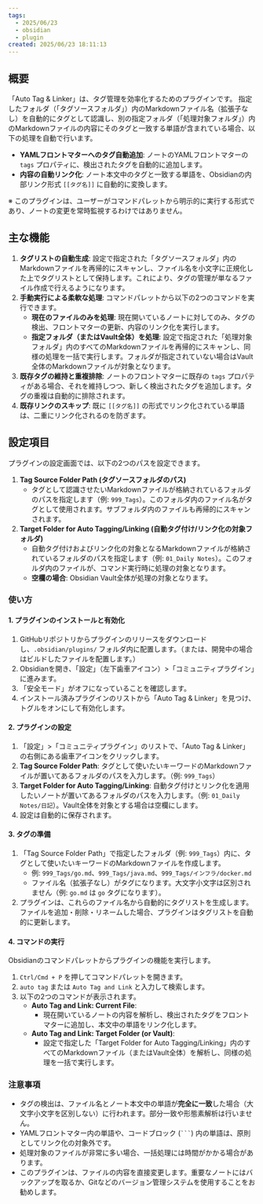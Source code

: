 ```yaml
---
tags:
  - 2025/06/23
  - obsidian
  - plugin
created: 2025/06/23 18:11:13
---
```

## 概要
「Auto Tag & Linker」は、タグ管理を効率化するためのプラグインです。
指定したフォルダ（「タグソースフォルダ」）内のMarkdownファイル名（拡張子なし）を自動的にタグとして認識し、別の指定フォルダ（「処理対象フォルダ」）内のMarkdownファイルの内容にそのタグと一致する単語が含まれている場合、以下の処理を自動で行います。

- **YAMLフロントマターへのタグ自動追加**: ノートのYAMLフロントマターの `tags` プロパティに、検出されたタグを自動的に追加します。
- **内容の自動リンク化**: ノート本文中のタグと一致する単語を、Obsidianの内部リンク形式 `[[タグ名]]` に自動的に変換します。

※ このプラグインは、ユーザーがコマンドパレットから明示的に実行する形式であり、ノートの変更を常時監視するわけではありません。

## 主な機能
1. **タグリストの自動生成**: 設定で指定された「タグソースフォルダ」内のMarkdownファイルを再帰的にスキャンし、ファイル名を小文字に正規化した上でタグリストとして保持します。これにより、タグの管理が単なるファイル作成で行えるようになります。
2. **手動実行による柔軟な処理**: コマンドパレットから以下の2つのコマンドを実行できます。
    - **現在のファイルのみを処理**: 現在開いているノートに対してのみ、タグの検出、フロントマターの更新、内容のリンク化を実行します。
    - **指定フォルダ（またはVault全体）を処理**: 設定で指定された「処理対象フォルダ」内のすべてのMarkdownファイルを再帰的にスキャンし、同様の処理を一括で実行します。フォルダが指定されていない場合はVault全体のMarkdownファイルが対象となります。
3. **既存タグの維持と重複排除**: ノートのフロントマターに既存の `tags` プロパティがある場合、それを維持しつつ、新しく検出されたタグを追加します。タグの重複は自動的に排除されます。
4. **既存リンクのスキップ**: 既に `[[タグ名]]` の形式でリンク化されている単語は、二重にリンク化されるのを防ぎます。

## 設定項目
プラグインの設定画面では、以下の2つのパスを設定できます。
1. **Tag Source Folder Path (タグソースフォルダのパス)**
    - タグとして認識させたいMarkdownファイルが格納されているフォルダのパスを指定します（例: `999_Tags`）。このフォルダ内のファイル名がタグとして使用されます。サブフォルダ内のファイルも再帰的にスキャンされます。
2. **Target Folder for Auto Tagging/Linking (自動タグ付け/リンク化の対象フォルダ)**
    - 自動タグ付けおよびリンク化の対象となるMarkdownファイルが格納されているフォルダのパスを指定します（例: `01_Daily Notes`）。このフォルダ内のファイルが、コマンド実行時に処理の対象となります。
    - **空欄の場合**: Obsidian Vault全体が処理の対象となります。

### 使い方
#### 1. プラグインのインストールと有効化
1. GitHubリポジトリからプラグインのリリースをダウンロードし、`.obsidian/plugins/` フォルダ内に配置します。（または、開発中の場合はビルドしたファイルを配置します。）
2. Obsidianを開き、「設定」（左下歯車アイコン）>「コミュニティプラグイン」に進みます。
3. 「安全モード」がオフになっていることを確認します。
4. インストール済みプラグインのリストから「Auto Tag & Linker」を見つけ、トグルをオンにして有効化します。

#### 2. プラグインの設定
1. 「設定」>「コミュニティプラグイン」のリストで、「Auto Tag & Linker」の右側にある歯車アイコンをクリックします。
2. **Tag Source Folder Path**: タグとして使いたいキーワードのMarkdownファイルが置いてあるフォルダのパスを入力します。（例: `999_Tags`）
3. **Target Folder for Auto Tagging/Linking**: 自動タグ付けとリンク化を適用したいノートが置いてあるフォルダのパスを入力します。（例: `01_Daily Notes/日記`）。Vault全体を対象とする場合は空欄にします。
4. 設定は自動的に保存されます。

#### 3. タグの準備
1. 「Tag Source Folder Path」で指定したフォルダ（例: `999_Tags`）内に、タグとして使いたいキーワードのMarkdownファイルを作成します。
    - 例: `999_Tags/go.md`、`999_Tags/java.md`、`999_Tags/インフラ/docker.md`
    - ファイル名（拡張子なし）がタグになります。大文字小文字は区別されません（例: `go.md` は `go` タグになります）。
2. プラグインは、これらのファイル名から自動的にタグリストを生成します。ファイルを追加・削除・リネームした場合、プラグインはタグリストを自動的に更新します。

#### 4. コマンドの実行
Obsidianのコマンドパレットからプラグインの機能を実行します。
1. `Ctrl/Cmd + P` を押してコマンドパレットを開きます。
2. `auto tag` または `Auto Tag and Link` と入力して検索します。
3. 以下の2つのコマンドが表示されます。
    - **Auto Tag and Link: Current File**:
        - 現在開いているノートの内容を解析し、検出されたタグをフロントマターに追加し、本文中の単語をリンク化します。
    - **Auto Tag and Link: Target Folder (or Vault)**:
        - 設定で指定した「Target Folder for Auto Tagging/Linking」内のすべてのMarkdownファイル（またはVault全体）を解析し、同様の処理を一括で実行します。

### 注意事項
- タグの検出は、ファイル名とノート本文中の単語が**完全に一致**した場合（大文字小文字を区別しない）に行われます。部分一致や形態素解析は行いません。
- YAMLフロントマター内の単語や、コードブロック (` ``` `) 内の単語は、原則としてリンク化の対象外です。
- 処理対象のファイルが非常に多い場合、一括処理には時間がかかる場合があります。
- このプラグインは、ファイルの内容を直接変更します。重要なノートにはバックアップを取るか、Gitなどのバージョン管理システムを使用することをお勧めします。

